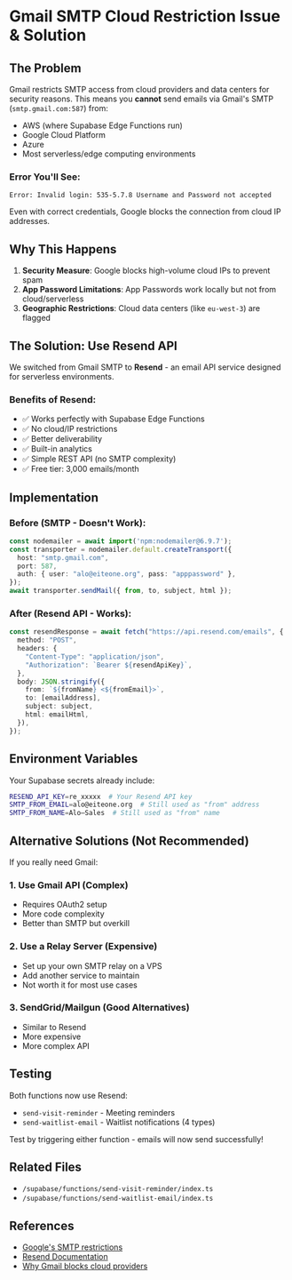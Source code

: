 # Gmail SMTP Cloud Restriction Issue & Solution

## The Problem

Gmail restricts SMTP access from cloud providers and data centers for security reasons. This means you **cannot** send emails via Gmail's SMTP (`smtp.gmail.com:587`) from:
- AWS (where Supabase Edge Functions run)
- Google Cloud Platform
- Azure
- Most serverless/edge computing environments

### Error You'll See:
```
Error: Invalid login: 535-5.7.8 Username and Password not accepted
```

Even with correct credentials, Google blocks the connection from cloud IP addresses.

## Why This Happens

1. **Security Measure**: Google blocks high-volume cloud IPs to prevent spam
2. **App Password Limitations**: App Passwords work locally but not from cloud/serverless
3. **Geographic Restrictions**: Cloud data centers (like `eu-west-3`) are flagged

## The Solution: Use Resend API

We switched from Gmail SMTP to **Resend** - an email API service designed for serverless environments.

### Benefits of Resend:
- ✅ Works perfectly with Supabase Edge Functions
- ✅ No cloud/IP restrictions
- ✅ Better deliverability
- ✅ Built-in analytics
- ✅ Simple REST API (no SMTP complexity)
- ✅ Free tier: 3,000 emails/month

## Implementation

### Before (SMTP - Doesn't Work):
```typescript
const nodemailer = await import('npm:nodemailer@6.9.7');
const transporter = nodemailer.default.createTransport({
  host: "smtp.gmail.com",
  port: 587,
  auth: { user: "alo@eiteone.org", pass: "apppassword" },
});
await transporter.sendMail({ from, to, subject, html });
```

### After (Resend API - Works):
```typescript
const resendResponse = await fetch("https://api.resend.com/emails", {
  method: "POST",
  headers: {
    "Content-Type": "application/json",
    "Authorization": `Bearer ${resendApiKey}`,
  },
  body: JSON.stringify({
    from: `${fromName} <${fromEmail}>`,
    to: [emailAddress],
    subject: subject,
    html: emailHtml,
  }),
});
```

## Environment Variables

Your Supabase secrets already include:
```bash
RESEND_API_KEY=re_xxxxx  # Your Resend API key
SMTP_FROM_EMAIL=alo@eiteone.org  # Still used as "from" address
SMTP_FROM_NAME=Alo—Sales  # Still used as "from" name
```

## Alternative Solutions (Not Recommended)

If you really need Gmail:

### 1. Use Gmail API (Complex)
- Requires OAuth2 setup
- More code complexity
- Better than SMTP but overkill

### 2. Use a Relay Server (Expensive)
- Set up your own SMTP relay on a VPS
- Add another service to maintain
- Not worth it for most use cases

### 3. SendGrid/Mailgun (Good Alternatives)
- Similar to Resend
- More expensive
- More complex API

## Testing

Both functions now use Resend:
- `send-visit-reminder` - Meeting reminders
- `send-waitlist-email` - Waitlist notifications (4 types)

Test by triggering either function - emails will now send successfully!

## Related Files

- `/supabase/functions/send-visit-reminder/index.ts`
- `/supabase/functions/send-waitlist-email/index.ts`

## References

- [Google's SMTP restrictions](https://support.google.com/mail/answer/7126229)
- [Resend Documentation](https://resend.com/docs)
- [Why Gmail blocks cloud providers](https://support.google.com/mail/?p=BadCredentials)
